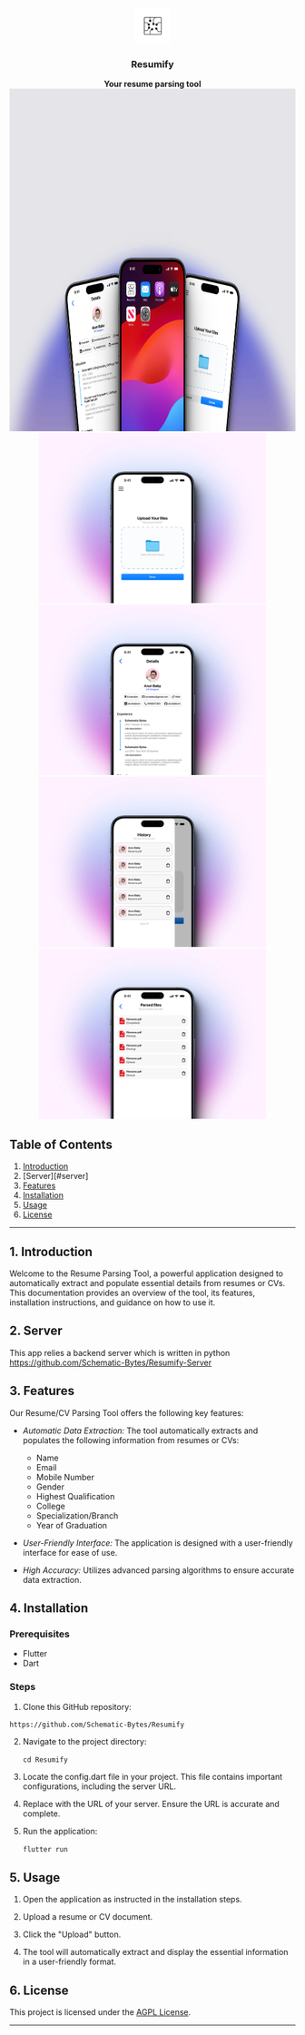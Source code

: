 
<div align="center">
  <a href="https://hoppscotch.io](https://github.com/Schematic-Bytes/Resumify/">
    <img
      src="./assets/images/logo.png"
      alt="Resumify"
      height="64"
    />
  </a>
  <h3>
    <b>
      Resumify
    </b>
  </h3>
  <b>
    Your resume parsing tool
  </b>
<br>
        <img
      src="./assets/images/301shots_so.webp"
      alt="Full Images"
      height="604"
    />
  <br>
          <img
      src="./assets/images/839shots_so.webp"
      alt="Full Images"
      height="300"
    />
            <img
      src="./assets/images/767shots_so.webp"
      alt="Full Images"
      height="300"
    />
              <img
      src="./assets/images/683shots_so.webp"
      alt="Full Images"
      height="300"
    />
              <img
      src="./assets/images/536shots_so.webp"
      alt="Full Images"
      height="300"
    />
</div>

## Table of Contents
1. [Introduction](#introduction)
2. [Server][#server]
3. [Features](#features)
4. [Installation](#installation)
5. [Usage](#usage)
6. [License](#license)

---

## 1. Introduction <a name="introduction"></a>

Welcome to the Resume Parsing Tool, a powerful application designed to automatically extract and populate essential details from resumes or CVs. This documentation provides an overview of the tool, its features, installation instructions, and guidance on how to use it.


## 2. Server <a name="server"></a>

This app relies a backend server which is written in python
https://github.com/Schematic-Bytes/Resumify-Server


## 3. Features <a name="features"></a>

Our Resume/CV Parsing Tool offers the following key features:

- *Automatic Data Extraction:* The tool automatically extracts and populates the following information from resumes or CVs:
  - Name
  - Email
  - Mobile Number
  - Gender
  - Highest Qualification
  - College
  - Specialization/Branch
  - Year of Graduation

- *User-Friendly Interface:* The application is designed with a user-friendly interface for ease of use.

- *High Accuracy:* Utilizes advanced parsing algorithms to ensure accurate data extraction.

## 4. Installation <a name="installation"></a>

### Prerequisites
- Flutter
- Dart

### Steps
1. Clone this GitHub repository:

  ```bash
https://github.com/Schematic-Bytes/Resumify
```


2. Navigate to the project directory:

   `cd Resumify`
   
3. Locate the config.dart file in your project. This file contains important configurations, including the server URL.

4. Replace with the URL of your server. Ensure the URL is accurate and complete.

5. Run the application:
   
   `flutter run`
   

## 5. Usage <a name="usage"></a>

1. Open the application as instructed in the installation steps.

2. Upload a resume or CV document.

3. Click the "Upload" button.

4. The tool will automatically extract and display the essential information in a user-friendly format.


## 6. License <a name="license"></a>

This project is licensed under the [AGPL License](LICENSE).

---

